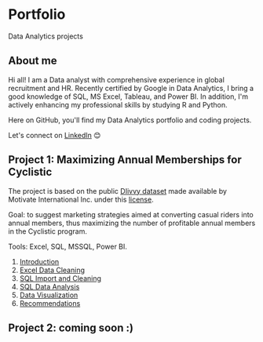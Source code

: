 # Portfolio
Data Analytics projects

## About me
Hi all! I am a Data analyst with comprehensive experience in global recruitment and HR. Recently certified by Google in Data Analytics, I bring a good knowledge of SQL, MS Excel, Tableau, and Power BI. In addition, I'm actively enhancing my professional skills by studying R and Python. 

Here on GitHub, you'll find my Data Analytics portfolio and coding projects.

Let's connect on [LinkedIn](https://www.linkedin.com/in/liubovabramova/) :blush:

## Project 1: Maximizing Annual Memberships for Cyclistic
 The project is based on the public [DIivvy dataset](https://divvy-tripdata.s3.amazonaws.com/index.html) made available by Motivate International Inc. under this [license](https://divvybikes.com/data-license-agreement).

 Goal: to suggest marketing strategies aimed at converting casual riders into annual members, thus maximizing the number of profitable annual members in the Cyclistic program.

Tools: Excel, SQL, MSSQL, Power BI.

1. [Introduction](/Cyclistic/1_Introduction.md)
2. [Excel Data Cleaning](/Cyclistic/2_Excel_Cleaning.md)
3. [SQL Import and Cleaning](/Cyclistic/3_SQL_Import_and_Cleaning.md)
4. [SQL Data Analysis](/Cyclistic/4_SQL_Data_Analysis.md)
5. [Data Visualization](/Cyclistic/5_Data_Visualization.md)
6. [Recommendations](/Cyclistic/6_Recommendations.md)

## Project 2: coming soon :)
